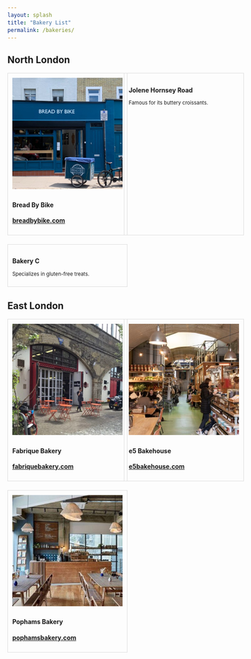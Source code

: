 ```yaml
---
layout: splash
title: "Bakery List"
permalink: /bakeries/
---
```


<style>
  .bakery.list {
    display: grid;
    gap: 20px;
  }
  @media (max-width: 768px) {
    .bakery.list {
      grid-template-columns: repeat(2, 1fr);
    }
  }
  @media (min-width: 769px) {
    .bakery.list {
      grid-template-columns: repeat(auto-fit, minmax(180px, 1fr));
    }
  }
  .bakery-tile {
    padding: 10px; /* Add padding to make the border wider */
    width: 270px; /* Ensure the tile is wider than the image */
    border: 1px solid #ddd;
    box-sizing: border-box; /* Include padding in the width calculation */
  }
  .bakery-tile img {
    width: 250px;
    height: 250px;
    object-fit: cover;
    margin-bottom: 5px;
  }
</style>

## North London

<div class="bakery list" style="font-size: 0.9em;">
  <div class="bakery-tile">
    <img src="/assets/images/breadbybike.jpg" alt="Bakery Image">
    <h3 style="font-size: 1.1em;">Bread By Bike</h3>
    <h3 style="font-size: 1.1em;"><a href="https://breadbybike.com" target="_blank">breadbybike.com</a></h3>
  </div>

  <div class="bakery-tile">
    <h3 style="font-size: 1.1em;">Jolene Hornsey Road</h3>
    <p style="font-size: 0.9em;">Famous for its buttery croissants.</p>
  </div>
  <div class="bakery-tile">
    <h3 style="font-size: 1.1em;">Bakery C</h3>
    <p style="font-size: 0.9em;">Specializes in gluten-free treats.</p>
  </div>
</div>

## East London

<div class="bakery list" style="font-size: 0.9em;">
  <div class="bakery-tile">
    <img src="/assets/images/fabriquebakery.jpg" alt="Bakery Image">
    <h3 style="font-size: 1.1em;">Fabrique Bakery </h3>
    <h3 style="font-size: 1.1em;"><a href="https://fabriquebakery.com" target="_blank">fabriquebakery.com</a></h3>
  </div>
  
   <div class="bakery-tile">
    <img src="/assets/images/e5bakehouse.jpg" alt="Bakery Image">
    <h3 style="font-size: 1.1em;">e5 Bakehouse </h3>
    <h3 style="font-size: 1.1em;"><a href="https://e5bakehouse.com" target="_blank">e5bakehouse.com</a></h3>
  </div>
  
  <div class="bakery-tile">
    <img src="/assets/images/pophamseast.jpg" alt="Bakery Image">
    <h3 style="font-size: 1.1em;">Pophams Bakery </h3>
    <h3 style="font-size: 1.1em;"><a href="https://pophamsbakery.com" target="_blank">pophamsbakery.com</a></h3>
  </div>
</div>
